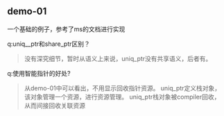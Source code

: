 ## demo-01

一个基础的例子，参考了ms的文档进行实现

q:uniq__ptr和share_ptr区别？
>没有深究细节，暂时从语义上来说，uniq_ptr没有共享语义，后者有。

q:使用智能指针的好处?
>从demo-01中可以看出，不用显示回收指针资源。
uniq_ptr定义栈对象，该对象管理一个资源，进行资源管理。
uniq_ptr栈对象被compiler回收，从而间接回收关联资源
